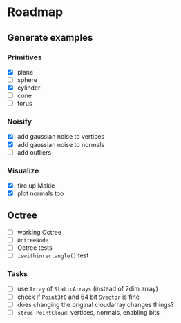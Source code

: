 # Roadmap

## Generate examples

### Primitives
- [x] plane
- [ ] sphere
- [x] cylinder
- [ ] cone
- [ ] torus

### Noisify
- [x] add gaussian noise to vertices
- [x] add gaussian noise to normals
- [ ] add outliers

### Visualize
- [x] fire up Makie
- [x] plot normals too

## Octree
- [ ] working Octree
- [ ] `OctreeNode`
- [ ] Octree tests
- [ ] `iswithinrectangle()` test

### Tasks
- [ ] use `Array` of `StaticArrays` (instead of 2dim array)
- [ ] check if `Point3f0` and 64 bit `Svector` is fine
- [ ] does changing the original cloudarray changes things?
- [ ] `struc PointCloud`: vertices, normals, enabling bits
